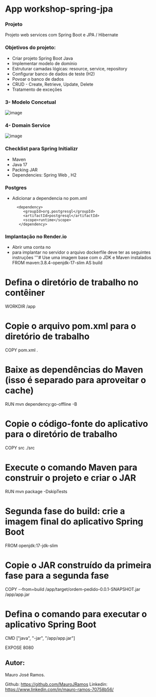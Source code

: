 # App workshop-spring-jpa

### Projeto
Projeto web services com Spring Boot e JPA / Hibernate

### Objetivos do projeto:

* Criar projeto Spring Boot Java
* Implementar modelo de domínio 
* Estruturar camadas lógicas: resource, service, repository 
* Configurar banco de dados de teste (H2) 
* Povoar o banco de dados 
* CRUD - Create, Retrieve, Update, Delete 
* Tratamento de exceções 


### 3- Modelo Concetual
![image](https://github.com/MauroJRamos/workshop-spring-jpa/assets/82981926/97d1be90-afd3-441d-a014-e90401616132)

### 4- Domain Service 
![image](https://github.com/MauroJRamos/workshop-spring-jpa/assets/82981926/410204d4-6018-4812-9afa-44064b8d23d7)

### Checklist para  Spring Initializr 

* Maven
* Java 17 
* Packing JAR 
* Dependencies: Spring Web , H2


### Postgres
* Adicionar a dependencia no pom.xml
  
  ```
    <dependency>
       <groupId>org.postgresql</groupId>
       <artifactId>postgresql</artifactId>
       <scope>runtime</scope>
     </dependency>
  ```
### Implantação no Render.io

* Abrir uma conta no
* para implantar no servidor o arquivo dockerfile deve ter as seguintes instruções
  '''# Use uma imagem base com o JDK e Maven instalados
FROM maven:3.8.4-openjdk-17-slim AS build

# Defina o diretório de trabalho no contêiner
WORKDIR /app

# Copie o arquivo pom.xml para o diretório de trabalho
COPY pom.xml .

# Baixe as dependências do Maven (isso é separado para aproveitar o cache)
RUN mvn dependency:go-offline -B

# Copie o código-fonte do aplicativo para o diretório de trabalho
COPY src ./src

# Execute o comando Maven para construir o projeto e criar o JAR
RUN mvn package -DskipTests

# Segunda fase do build: crie a imagem final do aplicativo Spring Boot
FROM openjdk:17-jdk-slim

# Copie o JAR construído da primeira fase para a segunda fase
COPY --from=build /app/target/ordem-pedido-0.0.1-SNAPSHOT.jar /app/app.jar

# Defina o comando para executar o aplicativo Spring Boot
CMD ["java", "-jar", "/app/app.jar"]

EXPOSE 8080

## Autor:
 
 Mauro José Ramos.
 
 Github: https://github.com/MauroJRamos
 Linkedin: https://www.linkedin.com/in/mauro-ramos-70758b56/

